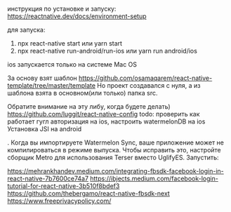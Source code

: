 инструкция по установке и запуску:
https://reactnative.dev/docs/environment-setup

для запуска: 
1) npx react-native start или yarn start
2) npx react-native run-android/run-ios или yarn run android/ios

ios запускается только на системе Mac OS

За основу взят шаблон https://github.com/osamaqarem/react-native-template/tree/master/template
Но проект создавался с нуля, а из шаблона взята в основном(или только)
папка src.

Обратите внимание на эту либу, когда будете делать)
https://github.com/luggit/react-native-config
todo: 
проверить как работает гугл авторизация на ios, 
настроить watermelonDB на ios
Установка JSI на android

. Когда вы импортируете Watermelon Sync, ваше приложение может не компилироваться в режиме выпуска. Чтобы исправить это, настройте сборщик Metro для использования Terser вместо UglifyES. Запустить:

https://mehrankhandev.medium.com/integrating-fbsdk-facebook-login-in-react-native-7b7600ce74a7
https://ibjects.medium.com/facebook-login-tutorial-for-react-native-3b510f8bdef3
https://github.com/thebergamo/react-native-fbsdk-next
https://www.freeprivacypolicy.com/